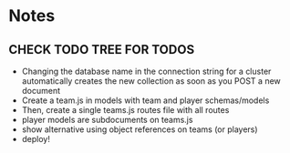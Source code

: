 # Notes

## CHECK TODO TREE FOR TODOS

- Changing the database name in the connection string for a cluster automatically creates the new collection as soon as you POST a new document
- Create a team.js in models with team and player schemas/models
- Then, create a single teams.js routes file with all routes
- player models are subdocuments on teams.js
- show alternative using object references on teams (or players)
- deploy!
